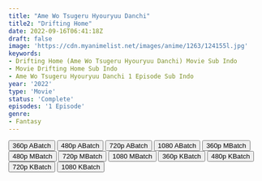 ```yaml
---
title: "Ame Wo Tsugeru Hyouryuu Danchi"
title2: "Drifting Home"
date: 2022-09-16T06:41:18Z
draft: false
image: 'https://cdn.myanimelist.net/images/anime/1263/124155l.jpg'
keywords:
- Drifting Home (Ame Wo Tsugeru Hyouryuu Danchi) Movie Sub Indo
- Movie Drifting Home Sub Indo
- Ame Wo Tsugeru Hyouryuu Danchi 1 Episode Sub Indo
year: '2022'
type: 'Movie'
status: 'Complete'
episodes: '1 Episode'
genre:
- Fantasy
---
```


<div class="d-g gg-5 gtc-r ai-c">
<button onclick="window.open('?barc=qgv7jvdfaP_20220917/1/MP4/Kuramanime-DRFHOME-360p-NF','_blank')">360p ABatch</button>
<button onclick="window.open('?barc=qgv7jvdfaP_20220917/1/MP4/Kuramanime-DRFHOME-480p-NF','_blank')">480p ABatch</button>
<button onclick="window.open('?barc=qgv7jvdfaP_20220917/1/MP4/Kuramanime-DRFHOME-720p-NF','_blank')">720p ABatch</button>
<button onclick="window.open('?barc=qgv7jvdfaP_20220917/1/MP4/Kuramanime-DRFHOME-1080p-NF','_blank')">1080 ABatch</button>
<button onclick="window.open('?bmed=8magnm4rymdr0jm','_blank')">360p MBatch</button>
<button onclick="window.open('?bmed=v2ox3yuz8iouscj','_blank')">480p MBatch</button>
<button onclick="window.open('?bmed=lxgk9f6rs8kzmfd','_blank')">720p MBatch</button>
<button onclick="window.open('?bmed=dh9u074aq33pi6n','_blank')">1080 MBatch</button>
<button onclick="window.open('?bkus=A/Ame.wo.Tsugeru.Hyouryuu.Danchi/Kusagiri.asia_AmeTsugeruDanchi.WebDL_360p','_blank')">360p KBatch</button>
<button onclick="window.open('?bkus=A/Ame.wo.Tsugeru.Hyouryuu.Danchi/Kusagiri.asia_AmeTsugeruDanchi.WebDL_480p','_blank')">480p KBatch</button>
<button onclick="window.open('?bkus=A/Ame.wo.Tsugeru.Hyouryuu.Danchi/Kusagiri.asia_AmeTsugeruDanchi.WebDL_720p','_blank')">720p KBatch</button>
<button onclick="window.open('?bkus=A/Ame.wo.Tsugeru.Hyouryuu.Danchi/Kusagiri.asia_AmeTsugeruDanchi.WebDL_1080p','_blank')">1080 KBatch</button>
</div>